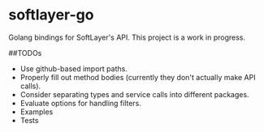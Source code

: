 # softlayer-go

Golang bindings for SoftLayer's API. This project is a work in progress.

##TODOs

* Use github-based import paths.
* Properly fill out method bodies (currently they don't actually make API calls).
* Consider separating types and service calls into different packages.
* Evaluate options for handling filters.
* Examples
* Tests
